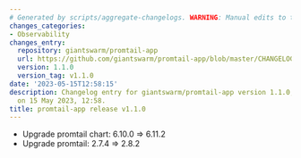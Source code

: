 ```yaml
---
# Generated by scripts/aggregate-changelogs. WARNING: Manual edits to this files will be overwritten.
changes_categories:
- Observability
changes_entry:
  repository: giantswarm/promtail-app
  url: https://github.com/giantswarm/promtail-app/blob/master/CHANGELOG.md#110---2023-05-15
  version: 1.1.0
  version_tag: v1.1.0
date: '2023-05-15T12:58:15'
description: Changelog entry for giantswarm/promtail-app version 1.1.0, published
  on 15 May 2023, 12:58.
title: promtail-app release v1.1.0
---
```


- Upgrade promtail chart: 6.10.0 => 6.11.2
- Upgrade promtail: 2.7.4 => 2.8.2
